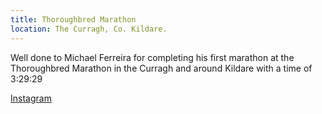 ```yaml
---
title: Thoroughbred Marathon
location: The Curragh, Co. Kildare.
---
```


Well done to Michael Ferreira for completing his first marathon at the Thoroughbred Marathon in the Curragh and around Kildare with a time of 3:29:29

<a href="https://www.instagram.com/p/C8UmXi3sZUA/" target="_blank" rel="noopener noreferrer">Instagram</a>



 

